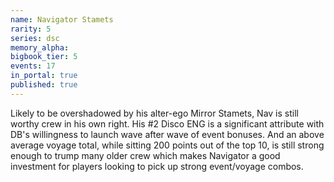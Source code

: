 ```yaml
---
name: Navigator Stamets
rarity: 5
series: dsc
memory_alpha:
bigbook_tier: 5
events: 17
in_portal: true
published: true
---
```


Likely to be overshadowed by his alter-ego Mirror Stamets, Nav is still worthy crew in his own right. His #2 Disco ENG is a significant attribute with DB's willingness to launch wave after wave of event bonuses. And an above average voyage total, while sitting 200 points out of the top 10, is still strong enough to trump many older crew which makes Navigator a good investment for players looking to pick up strong event/voyage combos.
